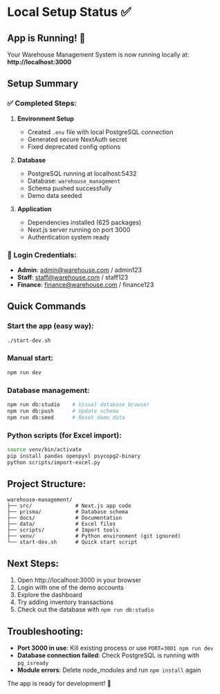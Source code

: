 # Local Setup Status ✅

## App is Running! 🎉

Your Warehouse Management System is now running locally at:
**http://localhost:3000**

## Setup Summary

### ✅ Completed Steps:
1. **Environment Setup**
   - Created `.env` file with local PostgreSQL connection
   - Generated secure NextAuth secret
   - Fixed deprecated config options

2. **Database**
   - PostgreSQL running at localhost:5432
   - Database: `warehouse_management`
   - Schema pushed successfully
   - Demo data seeded

3. **Application**
   - Dependencies installed (625 packages)
   - Next.js server running on port 3000
   - Authentication system ready

### 🔐 Login Credentials:
- **Admin**: admin@warehouse.com / admin123
- **Staff**: staff@warehouse.com / staff123  
- **Finance**: finance@warehouse.com / finance123

## Quick Commands

### Start the app (easy way):
```bash
./start-dev.sh
```

### Manual start:
```bash
npm run dev
```

### Database management:
```bash
npm run db:studio    # Visual database browser
npm run db:push      # Update schema
npm run db:seed      # Reset demo data
```

### Python scripts (for Excel import):
```bash
source venv/bin/activate
pip install pandas openpyxl psycopg2-binary
python scripts/import-excel.py
```

## Project Structure:
```
warehouse-management/
├── src/              # Next.js app code
├── prisma/           # Database schema
├── docs/             # Documentation
├── data/             # Excel files
├── scripts/          # Import tools
├── venv/             # Python environment (git ignored)
└── start-dev.sh      # Quick start script
```

## Next Steps:
1. Open http://localhost:3000 in your browser
2. Login with one of the demo accounts
3. Explore the dashboard
4. Try adding inventory transactions
5. Check out the database with `npm run db:studio`

## Troubleshooting:
- **Port 3000 in use**: Kill existing process or use `PORT=3001 npm run dev`
- **Database connection failed**: Check PostgreSQL is running with `pg_isready`
- **Module errors**: Delete node_modules and run `npm install` again

The app is ready for development! 🚀